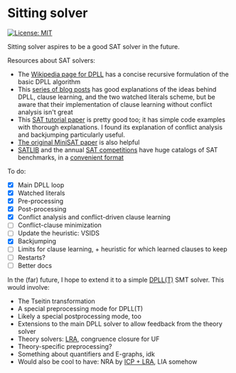 # Sitting solver

[![License: MIT](https://img.shields.io/badge/License-MIT-yellow.svg)](https://opensource.org/licenses/MIT)

Sitting solver aspires to be a good SAT solver in the future.

Resources about SAT solvers:
 - The [Wikipedia page for DPLL] has a concise recursive formulation of the
   basic DPLL algorithm
 - This [series of blog posts] has good explanations of the ideas behind DPLL,
   clause learning, and the two watched literals scheme, but be aware that their
   implementation of clause learning without conflict analysis isn't great
 - This [SAT tutorial paper] is pretty good too; it has simple code examples
   with thorough explanations.  I found its explanation of conflict analysis and
   backjumping particularly useful.
 - [The original MiniSAT paper] is also helpful
 - [SATLIB] and the annual [SAT competitions] have huge catalogs of SAT
   benchmarks, in a [convenient format]

[Wikipedia page for DPLL]: https://en.wikipedia.org/wiki/DPLL_algorithm
[series of blog posts]: https://haz-tech.blogspot.com/2010/07/sat-solving-basics.html
[SAT tutorial paper]: http://poincare.matf.bg.ac.rs/~filip/phd/sat-tutorial.pdf
[The original MiniSAT paper]: http://minisat.se/downloads/MiniSat.pdf
[SATLIB]: https://www.cs.ubc.ca/~hoos/SATLIB/
[SAT Competitions]: https://satcompetition.github.io/
[convenient format]: http://www.satcompetition.org/2011/format-benchmarks2011.html

To do:
 - [x] Main DPLL loop
 - [x] Watched literals
 - [x] Pre-processing
 - [x] Post-processing
 - [x] Conflict analysis and conflict-driven clause learning
 - [ ] Conflict-clause minimization
 - [ ] Update the heuristic: VSIDS
 - [x] Backjumping
 - [ ] Limits for clause learning, + heuristic for which learned clauses to keep
 - [ ] Restarts?
 - [ ] Better docs

In the (far) future, I hope to extend it to a simple [DPLL(T)] SMT solver. This
would involve:
 - The Tseitin transformation
 - A special preprocessing mode for DPLL(T)
 - Likely a special postprocessing mode, too
 - Extensions to the main DPLL solver to allow feedback from the theory solver
 - Theory solvers: [LRA], congruence closure for UF
 - Theory-specific preprocessing?
 - Something about quantifiers and E-graphs, idk
 - Would also be cool to have: NRA by [ICP + LRA], LIA somehow

[DPLL(T)]: https://en.wikipedia.org/wiki/DPLL(T)
[LRA]: https://yices.csl.sri.com/papers/cav06.pdf
[ICP + LRA]: https://www.cs.colorado.edu/~srirams/papers/FMCAD10.PDF
